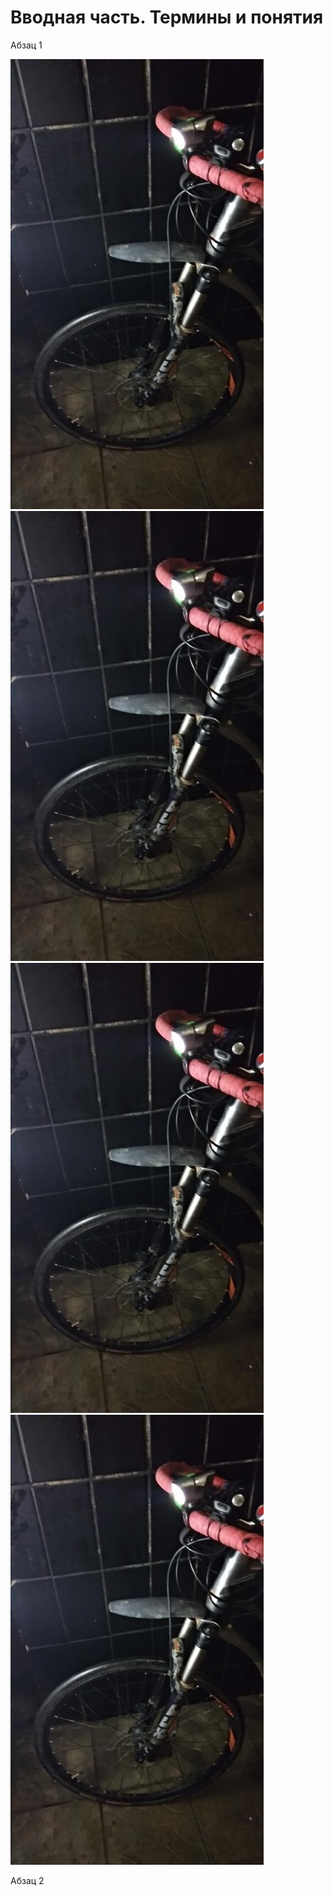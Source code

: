 # Вводная часть. Термины и понятия

Абзац 1

![](.gitbook/assets/ris1.jpg) ![](.gitbook/assets/ris1.jpg) ![](.gitbook/assets/ris1.jpg) ![](.gitbook/assets/ris1.jpg)

Абзац 2

